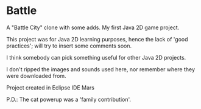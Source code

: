 # Battle

A "Battle City" clone with some adds. My first Java 2D game project.

This project was for Java 2D learning purposes, hence the lack of 'good practices'; will try to insert some comments soon.

I think somebody can pick something useful for other Java 2D projects.

I don't ripped the images and sounds used here, nor remember where they were downloaded from.

Project created in Eclipse IDE Mars

P.D.: The cat powerup was a 'family contribution'.
